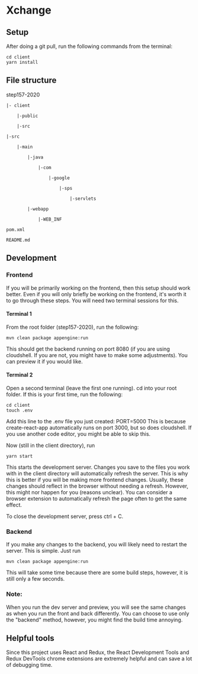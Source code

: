 # Xchange

## Setup
After doing a git pull, run the following commands from the terminal:
```console
cd client
yarn install
```

## File structure
step157-2020

    |- client

        |-public

        |-src

    |-src

        |-main

            |-java

                |-com

                    |-google

                        |-sps

                            |-servlets

            |-webapp

                |-WEB_INF

    pom.xml
    
    README.md

## Development
### Frontend
If you will be primarily working on the frontend, then this setup should work better. Even if you will only briefly be working on the frontend, it's worth it to go through these steps.
You will need two terminal sessions for this.
#### Terminal 1
From the root folder (step157-2020), run the following:
```console
mvn clean package appengine:run
```
This should get the backend running on port 8080 (if you are using cloudshell. If you are not, you might have to make some adjustments).
You can preview it if you would like.

#### Terminal 2
Open a second terminal (leave the first one running). cd into your root folder. If this is your first time, run the following:
```console
cd client
touch .env
```
Add this line to the .env file you just created: PORT=5000
This is because create-react-app automatically runs on port 3000, but so does cloudshell. If you use another code editor, you might be able to skip this.

Now (still in the client directory), run
```console
yarn start
```
This starts the development server. Changes you save to the files you work with in the client directory will automatically refresh the server.
This is why this is better if you will be making more frontend changes. Usually, these changes should reflect in the browser without needing a refresh. However, this might nor happen for you (reasons unclear). You can consider a browser extension to automatically refresh the page often to get the same effect.

To close the development server, press ctrl + C.

### Backend
If you make any changes to the backend, you will likely need to restart the server. This is simple. Just run
```console
mvn clean package appengine:run
```

This will take some time because there are some build steps, however, it is still only a few seconds.

### Note:
When you run the dev server and preview, you will see the same changes as when you run the front and back differently.
You can choose to use only the "backend" method, however, you might find the build time annoying.

## Helpful tools
Since this project uses React and Redux, the React Development Tools and Redux DevTools chrome extensions are extremely helpful and can save a lot of debugging time.